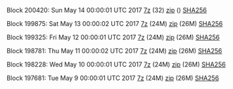 Block 200420: Sun May 14 00:00:01 UTC 2017 [7z](https://transfer.sh/wDE0T/bootstrap.dat.20170514.7z) (32) [zip]() () [SHA256](https://transfer.sh/sWJ7P/sha256.txt)

Block 199875: Sat May 13 00:00:02 UTC 2017 [7z](https://transfer.sh/QjADi/bootstrap.dat.20170513.7z) (24M) [zip](https://transfer.sh/f0R7v/bootstrap.dat.20170513.zip) (26M) [SHA256](https://transfer.sh/c2IBe/sha256.txt)

Block 199325: Fri May 12 00:00:01 UTC 2017 [7z](https://transfer.sh/12qf29/bootstrap.dat.20170512.7z) (24M) [zip](https://transfer.sh/rog1S/bootstrap.dat.20170512.zip) (26M) [SHA256](https://transfer.sh/eRZzR/sha256.txt)

Block 198781: Thu May 11 00:00:02 UTC 2017 [7z](https://transfer.sh/V22F/bootstrap.dat.20170511.7z) (24M) [zip](https://transfer.sh/aKlYG/bootstrap.dat.20170511.zip) (26M) [SHA256](https://transfer.sh/2qL12/sha256.txt)

Block 198228: Wed May 10 00:00:01 UTC 2017 [7z](https://transfer.sh/gn5X8/bootstrap.dat.20170510.7z) (24M) [zip](https://transfer.sh/nuD57/bootstrap.dat.20170510.zip) (26M) [SHA256](https://transfer.sh/L3b1F/sha256.txt)

Block 197681: Tue May  9 00:00:01 UTC 2017 [7z](https://transfer.sh/tGPAN/bootstrap.dat.20170509.7z) (24M) [zip](https://transfer.sh/dhkvb/bootstrap.dat.20170509.zip) (26M) [SHA256](https://transfer.sh/s4vN3/sha256.txt)
